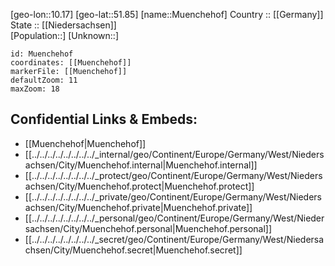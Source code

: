 ﻿---
location: [51.85,10.17] 
mapzoom: [7,12] 
mapmarker: city 
type: City
tags:
- geo/City


SpocWebEntityId: 32671
isDeleted: false
confidential: public

---
[geo-lon::10.17] 
[geo-lat::51.85] 
[name::Muenchehof] 
Country :: [[Germany]]  
State :: [[Niedersachsen]]  
[Population::] 
[Unknown::] 


```leaflet
id: Muenchehof
coordinates: [[Muenchehof]] 
markerFile: [[Muenchehof]] 
defaultZoom: 11 
maxZoom: 18
```


## Confidential Links & Embeds: 
- [[Muenchehof|Muenchehof]]  
- [[../../../../../../../../_internal/geo/Continent/Europe/Germany/West/Niedersachsen/City/Muenchehof.internal|Muenchehof.internal]] 
- [[../../../../../../../../_protect/geo/Continent/Europe/Germany/West/Niedersachsen/City/Muenchehof.protect|Muenchehof.protect]] 
- [[../../../../../../../../_private/geo/Continent/Europe/Germany/West/Niedersachsen/City/Muenchehof.private|Muenchehof.private]] 
- [[../../../../../../../../_personal/geo/Continent/Europe/Germany/West/Niedersachsen/City/Muenchehof.personal|Muenchehof.personal]] 
- [[../../../../../../../../_secret/geo/Continent/Europe/Germany/West/Niedersachsen/City/Muenchehof.secret|Muenchehof.secret]] 

